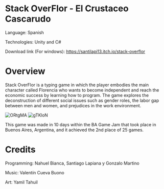 # Stack OverFlor - El Crustaceo Cascarudo

Language: Spanish

Technologies: Unity and C#

Download link (For windows): https://santilapi13.itch.io/stack-overflor

# Overview

Stack OverFlor is a typing game in which the player embodies the main character called Florencia who wants to become independent and reach the economic success by learning how to program.
The game explores the deconstruction of different social issues such as gender roles, the labor gap between men and women, and prejudices in the work environment.

![ORtgMA](https://github.com/santilapi13/Stack_OverFlor_BAGameJam/assets/89311154/dda75273-75df-4824-9330-af2b2a475b45)
![gTKloN](https://github.com/santilapi13/Stack_OverFlor_BAGameJam/assets/89311154/3bd3835d-a3fd-45dc-8f48-a67385393ab7)


This game was made in 10 days within the BA Game Jam that took place in Buenos Aires, Argentina, and it achieved the 2nd place of 25 games.

# Credits

Programming: Nahuel Bianca, Santiago Lapiana y Gonzalo Martino

Music: Valentín Cueva Buono

Art: Yamil Tahuil
